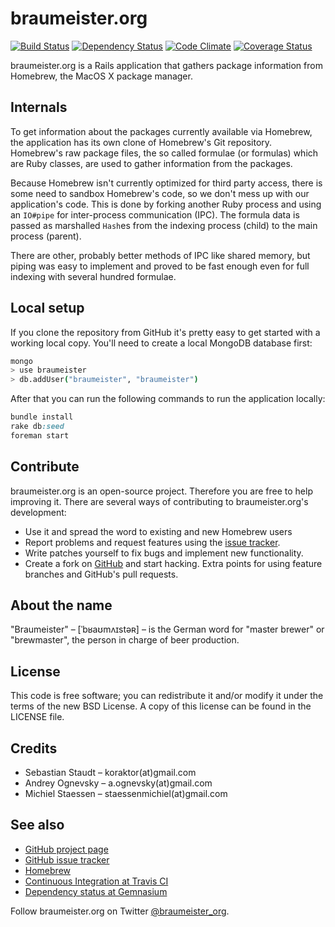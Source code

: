 braumeister.org
===============

[![Build Status](https://secure.travis-ci.org/koraktor/braumeister.org.png)](http://travis-ci.org/koraktor/braumeister.org) [![Dependency Status](https://gemnasium.com/koraktor/braumeister.org.png)](https://gemnasium.com/koraktor/braumeister.org) [![Code Climate](https://codeclimate.com/github/koraktor/braumeister.org.png)](https://codeclimate.com/github/koraktor/braumeister.org) [![Coverage Status](https://coveralls.io/repos/koraktor/braumeister.org/badge.png?branch=master)](https://coveralls.io/r/koraktor/braumeister.org)

braumeister.org is a Rails application that gathers package information from
Homebrew, the MacOS X package manager.

## Internals

To get information about the packages currently available via Homebrew, the
application has its own clone of Homebrew's Git repository. Homebrew's raw
package files, the so called formulae (or formulas) which are Ruby classes, are
used to gather information from the packages.

Because Homebrew isn't currently optimized for third party access, there is
some need to sandbox Homebrew's code, so we don't mess up with our
application's code. This is done by forking another Ruby process and using an
`IO#pipe` for inter-process communication (IPC). The formula data is passed as
marshalled `Hash`es from the indexing process (child) to the main process
(parent).

There are other, probably better methods of IPC like shared memory, but piping
was easy to implement and proved to be fast enough even for full indexing with
several hundred formulae.

## Local setup

If you clone the repository from GitHub it's pretty easy to get started with
a working local copy. You'll need to create a local MongoDB database first:

```bash
mongo
> use braumeister
> db.addUser("braumeister", "braumeister")
```

After that you can run the following commands to run the application locally:

```ruby
bundle install
rake db:seed
foreman start
```

## Contribute

braumeister.org is an open-source project. Therefore you are free to help
improving it. There are several ways of contributing to braumeister.org's
development:

 * Use it and spread the word to existing and new Homebrew users
 * Report problems and request features using the [issue tracker][2].
 * Write patches yourself to fix bugs and implement new functionality.
 * Create a fork on [GitHub][1] and start hacking. Extra points for using
   feature branches and GitHub's pull requests.

## About the name

"Braumeister" – [ˈbʁaʊmʌɪstəʀ] – is the German word for "master brewer" or
"brewmaster", the person in charge of beer production.

## License

This code is free software; you can redistribute it and/or modify it under the
terms of the new BSD License. A copy of this license can be found in the
LICENSE file.

## Credits

 * Sebastian Staudt – koraktor(at)gmail.com
 * Andrey Ognevsky – a.ognevsky(at)gmail.com
 * Michiel Staessen – staessenmichiel(at)gmail.com

## See also

 * [GitHub project page][1]
 * [GitHub issue tracker][2]
 * [Homebrew][3]
 * [Continuous Integration at Travis CI][5]
 * [Dependency status at Gemnasium][4]

Follow braumeister.org on Twitter
[@braumeister_org](http://twitter.com/braumeister_org).

 [1]: https://github.com/koraktor/braumeister.org
 [2]: https://github.com/koraktor/braumeister.org/issues
 [3]: http://brew.sh
 [4]: https://gemnasium.com/koraktor/braumeister.org
 [5]: https://travis-ci.org/koraktor/braumeister.org
